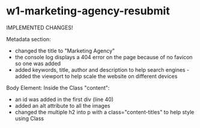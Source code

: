 # w1-marketing-agency-resubmit


IMPLEMENTED CHANGES!

Metadata section:
- changed the title to "Marketing Agency"
- the console log displays a 404 error on the page 
because of no favicon so one was added
- added keywords, title, author and description to help search engines
-added the viewport to help scale the website on different devices


Body Element:
 Inside the Class "content":
- an id was added in the first div (line 40)
- added an alt attribute to all the images
- changed the multiple h2  into p with a class="content-titles" to help style using Class
